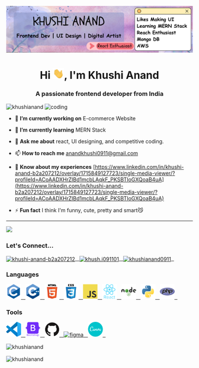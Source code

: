 ![](https://github.com/khushianand/Readme.md/blob/main/KHUSHI%20ANAND.png)


<h1 align="center">Hi <img src="https://raw.githubusercontent.com/ABSphreak/ABSphreak/master/gifs/Hi.gif" width="30px">, I'm Khushi Anand</h1>
<h3 align="center">A passionate frontend developer from India</h3>

<img align="right" alt="coding" width="400" src="https://user-images.githubusercontent.com/74038190/236119160-976a0405-caa7-470c-9356-16d43402ea0a.gif">

<p align="left"> <img src="https://komarev.com/ghpvc/?username=khushianand&label=Profile%20views&color=0e75b6&style=flat" alt="khushianand" /> </p>

- 🔭 **I’m currently working on** E-commerce Website<br>

- 🌱 **I’m currently learning** MERN Stack<br>

- 💬 **Ask me about** react, UI designing, and competitive coding.<br>

- 📫 **How to reach me** anandkhushi0911@gmail.com<br>

- 📄 **Know about my experiences** [https://www.linkedin.com/in/khushi-anand-b2a207212/overlay/1715849127723/single-media-viewer/?profileId=ACoAADXHrZIBd1mcbLAqkF_PKSBTIoGXQoaB4uA](https://www.linkedin.com/in/khushi-anand-b2a207212/overlay/1715849127723/single-media-viewer/?profileId=ACoAADXHrZIBd1mcbLAqkF_PKSBTIoGXQoaB4uA)

- ⚡ **Fun fact** I think I'm funny, cute, pretty and smart😼<br>

<hr>
<img src='https://user-images.githubusercontent.com/74038190/216120981-b9507c36-0e04-4469-8e27-c99271b45ba5.png' width="70px">
<h3 align="left">Let's Connect...</h3>


  
<p align="left">
<a href="https://linkedin.com/in/khushi-anand-b2a207212" target="blank">
<img align="center" src="https://raw.githubusercontent.com/rahuldkjain/github-profile-readme-generator/master/src/images/icons/Social/linked-in-alt.svg" alt="khushi-anand-b2a207212" height="30" width="40" />&nbsp;&nbsp;
</a>

<a href="https://instagram.com/khush.i091101" target="blank">
<img align="center" src="https://raw.githubusercontent.com/rahuldkjain/github-profile-readme-generator/master/src/images/icons/Social/instagram.svg" alt="khush.i091101" height="30" width="40" />&nbsp;&nbsp;
</a>

<a href="https://www.leetcode.com/khushianand0911" target="blank">
<img align="center" src="https://raw.githubusercontent.com/rahuldkjain/github-profile-readme-generator/master/src/images/icons/Social/leet-code.svg" alt="khushianand0911" height="30" width="40" />&nbsp;&nbsp;
</a>

</p>


<h3 align="left">Languages </h3>
<p >

<div align="left">
<a href="https://www.cprogramming.com/" target="_blank" rel="noreferrer"> 
<img src="https://raw.githubusercontent.com/devicons/devicon/master/icons/c/c-original.svg" alt="c" width="40" height="40"/>&nbsp;&nbsp;
</a>

<a href="https://www.w3schools.com/cpp/" target="_blank" rel="noreferrer"> 
<img src="https://raw.githubusercontent.com/devicons/devicon/master/icons/cplusplus/cplusplus-original.svg" alt="cplusplus" width="40" height="40"/>&nbsp;&nbsp; 
</a>

<a href="https://www.w3.org/html/" target="_blank" rel="noreferrer"> 
<img src="https://raw.githubusercontent.com/devicons/devicon/master/icons/html5/html5-original-wordmark.svg" alt="html5" width="40" height="40"/>&nbsp;&nbsp; 
</a>

<a href="https://www.w3schools.com/css/" target="_blank" rel="noreferrer"> 
<img src="https://raw.githubusercontent.com/devicons/devicon/master/icons/css3/css3-original-wordmark.svg" alt="css3" width="40" height="40"/>&nbsp;&nbsp; 
</a> 

<a href="https://developer.mozilla.org/en-US/docs/Web/JavaScript" target="_blank" rel="noreferrer"> 
<img src="https://raw.githubusercontent.com/devicons/devicon/master/icons/javascript/javascript-original.svg" alt="javascript" width="40" height="40"/>&nbsp;&nbsp; 
</a> 

<a href="https://reactjs.org/" target="_blank" rel="noreferrer"> 
<img src="https://raw.githubusercontent.com/devicons/devicon/master/icons/react/react-original-wordmark.svg" alt="react" width="40" height="40"/>&nbsp;&nbsp; 
</a>

<a href="https://nodejs.org" target="_blank" rel="noreferrer"> 
<img src="https://raw.githubusercontent.com/devicons/devicon/master/icons/nodejs/nodejs-original-wordmark.svg" alt="nodejs" width="40" height="40"/>&nbsp;&nbsp; 
</a>

<a href="https://www.python.org" target="_blank" rel="noreferrer"> 
<img src="https://raw.githubusercontent.com/devicons/devicon/master/icons/python/python-original.svg" alt="python" width="40" height="40"/>&nbsp;&nbsp; 
</a> 

<a href="https://www.php.net" target="_blank" rel="noreferrer"> 
<img src="https://raw.githubusercontent.com/devicons/devicon/master/icons/php/php-original.svg" alt="php" width="40" height="40"/>&nbsp;&nbsp; 
</a> 

</div>

</p>




<h3 align="left">Tools </h3>
<p >

<div align="left">

<a href="https://code.visualstudio.com/" target="_blank" rel="noreferrer"> 
<img src="https://raw.githubusercontent.com/devicons/devicon/6910f0503efdd315c8f9b858234310c06e04d9c0/icons/vscode/vscode-original.svg" alt="bootstrap" width="40" height="40"/>&nbsp;&nbsp;
</a> 

<a href="https://getbootstrap.com" target="_blank" rel="noreferrer"> 
<img src="https://raw.githubusercontent.com/devicons/devicon/master/icons/bootstrap/bootstrap-plain-wordmark.svg" alt="bootstrap" width="40" height="40"/>&nbsp;&nbsp; 
</a> 
 
 

<a href="https://github.com/" target="_blank" rel="noreferrer"> 
<img src="https://raw.githubusercontent.com/devicons/devicon/6910f0503efdd315c8f9b858234310c06e04d9c0/icons/github/github-original.svg" alt="github" width="40" height="40" />&nbsp;&nbsp;
</a> 
<a href="https://www.figma.com/" target="_blank" rel="noreferrer"> 
<img src="https://www.vectorlogo.zone/logos/figma/figma-icon.svg" alt="figma" width="40" height="40"/>&nbsp;&nbsp; 
</a> 

<a href="https://www.canva.com/" target="_blank" rel="noreferrer"> 
<img src="https://raw.githubusercontent.com/devicons/devicon/6910f0503efdd315c8f9b858234310c06e04d9c0/icons/canva/canva-original.svg" alt="canva" width="40" height="40"/>&nbsp;&nbsp;
</a> 


</div>

</p>

<p><img align="center" src="https://github-readme-stats.vercel.app/api/top-langs?username=khushianand&show_icons=true&locale=en&layout=compact" alt="khushianand" /></p>

<p><img align="center" src="https://github-readme-streak-stats.herokuapp.com/?user=khushianand&" alt="khushianand" /></p>
